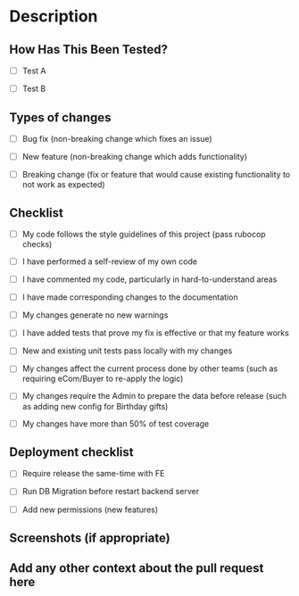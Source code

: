 # Description

<!-- Please include a summary of the change and which issue is fixed. Please also include relevant motivation and context. List any dependencies that are required for this change. -->

<!-- Fixes # (issue) -->

## How Has This Been Tested?

<!-- Please describe the tests that you ran to verify your changes. Provide instructions so we can reproduce. Please also list any relevant details for your test configuration -->

- [ ] Test A

- [ ] Test B

## Types of changes

<!-- What types of changes does your code introduce? Put an x in the boxes that apply -->

- [ ] Bug fix (non-breaking change which fixes an issue)

- [ ] New feature (non-breaking change which adds functionality)

- [ ] Breaking change (fix or feature that would cause existing functionality to not work as expected)

## Checklist

- [ ] My code follows the style guidelines of this project (pass rubocop checks)

- [ ] I have performed a self-review of my own code

- [ ] I have commented my code, particularly in hard-to-understand areas

- [ ] I have made corresponding changes to the documentation

- [ ] My changes generate no new warnings

- [ ] I have added tests that prove my fix is effective or that my feature works

- [ ] New and existing unit tests pass locally with my changes

- [ ] My changes affect the current process done by other teams (such as requiring eCom/Buyer to re-apply the logic)

- [ ] My changes require the Admin to prepare the data before release (such as adding new config for Birthday gifts)

- [ ] My changes have more than 50% of test coverage

## Deployment checklist

- [ ] Require release the same-time with FE

- [ ] Run DB Migration before restart backend server

- [ ] Add new permissions (new features)

## Screenshots (if appropriate)

<!-- Additional context -->

## Add any other context about the pull request here
